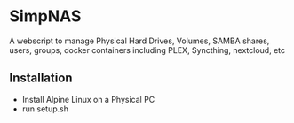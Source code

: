 # SimpNAS
A webscript to manage Physical Hard Drives, Volumes, SAMBA shares, users, groups, docker containers including PLEX, Syncthing, nextcloud, etc

## Installation

  * Install Alpine Linux on a Physical PC
  * run setup.sh

